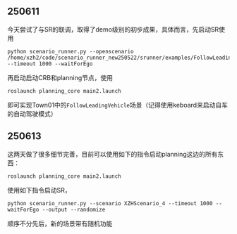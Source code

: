 ## 250611

今天尝试了与SR的联调，取得了demo级别的初步成果，具体而言，先启动SR使用

```
python scenario_runner.py --openscenario /home/xzh2/code/scenario_runner_new250522/srunner/examples/FollowLeadingVehicle.xosc --timeout 1000 --waitForEgo
```

再启动启动CRB和planning节点，使用
```
roslaunch planning_core main2.launch
```

即可实现Town01中的`FollowLeadingVehicle`场景（记得使用keboard来启动自车的自动驾驶模式）

## 250613

这两天做了很多细节完善，目前可以使用如下的指令启动planning这边的所有东西：

```
roslaunch planning_core main2.launch
```

使用如下指令启动SR，
```
python scenario_runner.py --scenario XZHScenario_4 --timeout 1000 --waitForEgo --output --randomize
```

顺序不分先后，新的场景带有随机功能


